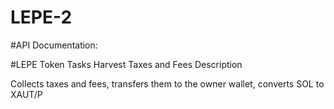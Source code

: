 # LEPE-2

#API Documentation:

#LEPE Token Tasks
Harvest Taxes and Fees
Description

Collects taxes and fees, transfers them to the owner wallet, converts SOL to XAUT/P
